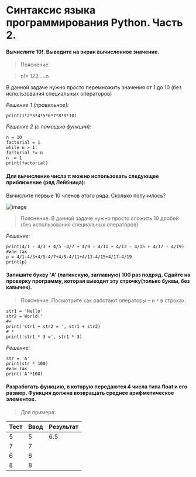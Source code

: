 # Синтаксис языка программирования Python. Часть 2.
#### Вычислите 10!. Выведите на экран вычисленное значение.
> Пояснение.

> n!= 1*2*3.....n

В данной задаче нужно просто перемножить значения от 1 до 10 (без использования специальных операторов)

*Решение 1 (правильное):*
```
print(1*2*3*4*5*6*7*8*9*10)
```
*Решение 2 (с помощью функции):*
```
n = 10
factorial = 1
while n > 1:
factorial *= n
n -= 1
print(factorial)
``` 

#### Для вычисление числа π можно использовать следующее приближение (ряд Лейбница):
Вычислите первые 10 членов этого ряда. Сколько получилось?

![image](https://github.com/tvgVita69/python_begin/assets/98489171/88568d9b-78e0-4f91-aca4-3464f0878d85)

> Пояснение. В данной задаче нужно просто сложить 10 дробей (без использования специальных операторов)

*Решение:*
```
print(4/1 - 4/3 + 4/5 -4/7 + 4/9 - 4/11 + 4/13 - 4/15 + 4/17 - 4/19)
#или так
p = 4/1-4/3+4/5-4/7+4/9-4/11+4/13-4/15+4/17-4/19
print(p)
```

#### Запишите букву 'A' (латинскую, заглавную) 100 раз подряд. Сдайте на проверку программу, которая выводит эту строчку(только буквы, без кавычек).
> Пояснение. Посмотрите как работают операторы ``+`` и ``*`` в строках.
```
str1 = 'Hello'
str2 ='World!'
#+
print('str1 + str2 = ', str1 + str2)
# *
print('str1 * 3 =', str1 * 3)
```

*Решение:*
```
str = 'A'
print(str * 100)
#или так
print('A'*100)
```

#### Разработать функцию, в которую передаются 4 числа типа float и его размер. Функция должна возвращать среднее арифметическое элементов.

> Для примера:

Тест | Ввод | Результат
-----|------|----------
5    |5     |6.5 
7    |7     |
6    |6     |   
8    |8     |




























